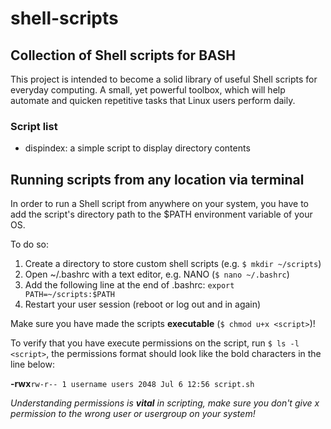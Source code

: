 # shell-scripts
## Collection of Shell scripts for BASH

This project is intended to become a solid library of useful Shell scripts for 
everyday computing. A small, yet powerful toolbox, which will help automate and 
quicken repetitive tasks that Linux users perform daily.

### Script list

*	dispindex:	a simple script to display directory contents

## Running scripts from any location via terminal

In order to run a Shell script from anywhere on your system, you have to 
add the script's directory path to the $PATH environment variable of your OS.

To do so:

1.	Create a directory to store custom shell scripts (e.g. `$ mkdir ~/scripts`)
2.	Open ~/.bashrc with a text editor, e.g. NANO (`$ nano ~/.bashrc`)
3.	Add the following line at the end of .bashrc: `export PATH=~/scripts:$PATH`
4.	Restart your user session (reboot or log out and in again)

Make sure you have made the scripts **executable** (`$ chmod u+x <script>`)!

To verify that you have execute permissions on the script, run `$ ls -l <script>`, 
the permissions format should look like the bold characters in the line below:

**-rwx**`rw-r-- 1 username users 2048 Jul 6 12:56 script.sh`

*Understanding permissions is ***vital*** in scripting, make sure you don't give x 
permission to the wrong user or usergroup on your system!*
